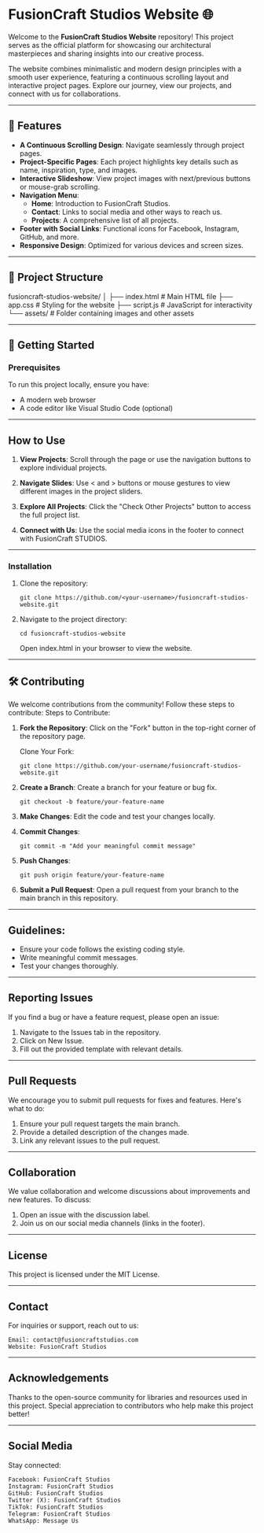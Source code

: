 # FusionCraft Studios Website 🌐

Welcome to the **FusionCraft Studios Website** repository! This project serves as the official platform for showcasing our architectural masterpieces and sharing insights into our creative process. 

The website combines minimalistic and modern design principles with a smooth user experience, featuring a continuous scrolling layout and interactive project pages. Explore our journey, view our projects, and connect with us for collaborations.

---

## 🌟 Features

- **A Continuous Scrolling Design**: Navigate seamlessly through project pages.
- **Project-Specific Pages**: Each project highlights key details such as name, inspiration, type, and images.
- **Interactive Slideshow**: View project images with next/previous buttons or mouse-grab scrolling.
- **Navigation Menu**:
  - **Home**: Introduction to FusionCraft Studios.
  - **Contact**: Links to social media and other ways to reach us.
  - **Projects**: A comprehensive list of all projects.
- **Footer with Social Links**: Functional icons for Facebook, Instagram, GitHub, and more.
- **Responsive Design**: Optimized for various devices and screen sizes.

---

## 📂 Project Structure

fusioncraft-studios-website/
│
├── index.html      # Main HTML file
├── app.css         # Styling for the website
├── script.js       # JavaScript for interactivity
└── assets/         # Folder containing images and other assets

---

## 🚀 Getting Started

### Prerequisites
To run this project locally, ensure you have:
- A modern web browser
- A code editor like Visual Studio Code (optional)

---

## How to Use

1. **View Projects**: Scroll through the page or use the navigation buttons to explore individual projects.

2. **Navigate Slides**: Use < and > buttons or mouse gestures to view different images in the project sliders.

3. **Explore All Projects**: Click the "Check Other Projects" button to access the full project list.

4. **Connect with Us**: Use the social media icons in the footer to connect with FusionCraft STUDIOS.

---

### Installation
1. Clone the repository:
   
   `git clone https://github.com/<your-username>/fusioncraft-studios-website.git`

2. Navigate to the project directory:

    `cd fusioncraft-studios-website`

    Open index.html in your browser to view the website.

---

## 🛠️ Contributing

We welcome contributions from the community! Follow these steps to contribute:
Steps to Contribute:

1. **Fork the Repository**:
    Click on the "Fork" button in the top-right corner of the repository page.

    Clone Your Fork:

    `git clone https://github.com/your-username/fusioncraft-studios-website.git`

2. **Create a Branch**: Create a branch for your feature or bug fix.

    `git checkout -b feature/your-feature-name`

3. **Make Changes**: Edit the code and test your changes locally.

4. **Commit Changes**:

    `git commit -m "Add your meaningful commit message"`

5. **Push Changes**:

    `git push origin feature/your-feature-name`

6. **Submit a Pull Request**: Open a pull request from your branch to the main branch in this repository.

---

## Guidelines:

- Ensure your code follows the existing coding style.
- Write meaningful commit messages.
- Test your changes thoroughly.

---

## Reporting Issues

If you find a bug or have a feature request, please open an issue:

1. Navigate to the Issues tab in the repository.
2. Click on New Issue.
3. Fill out the provided template with relevant details.

---

## Pull Requests

We encourage you to submit pull requests for fixes and features. Here's what to do:

1. Ensure your pull request targets the main branch.
2. Provide a detailed description of the changes made.
3. Link any relevant issues to the pull request.

---

## Collaboration

We value collaboration and welcome discussions about improvements and new features. To discuss:

1. Open an issue with the discussion label.
2. Join us on our social media channels (links in the footer).

---

## License

This project is licensed under the MIT License.

---

## Contact

For inquiries or support, reach out to us:

    Email: contact@fusioncraftstudios.com
    Website: FusionCraft Studios

---

## Acknowledgements

  Thanks to the open-source community for libraries and resources used in this project.
  Special appreciation to contributors who help make this project better!

---

## Social Media

Stay connected:

    Facebook: FusionCraft Studios
    Instagram: FusionCraft Studios
    GitHub: FusionCraft Studios
    Twitter (X): FusionCraft Studios
    TikTok: FusionCraft Studios
    Telegram: FusionCraft Studios
    WhatsApp: Message Us
